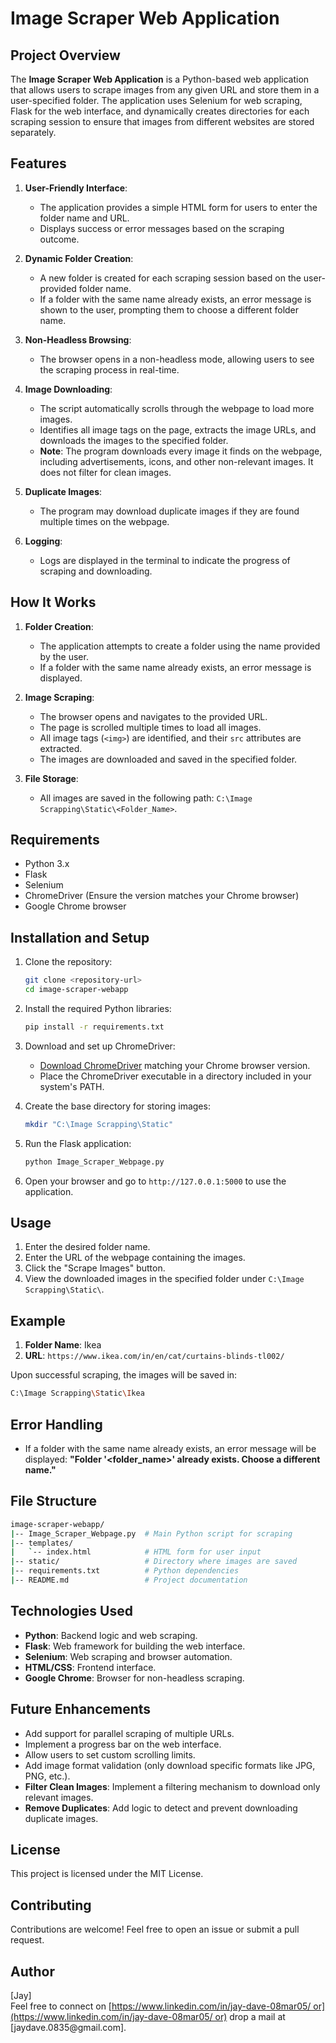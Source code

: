 # Image Scraper Web Application

## Project Overview

The **Image Scraper Web Application** is a Python-based web application that allows users to scrape images from any given URL and store them in a user-specified folder. The application uses Selenium for web scraping, Flask for the web interface, and dynamically creates directories for each scraping session to ensure that images from different websites are stored separately.

## Features

1. **User-Friendly Interface**:

   - The application provides a simple HTML form for users to enter the folder name and URL.
   - Displays success or error messages based on the scraping outcome.

2. **Dynamic Folder Creation**:

   - A new folder is created for each scraping session based on the user-provided folder name.
   - If a folder with the same name already exists, an error message is shown to the user, prompting them to choose a different folder name.

3. **Non-Headless Browsing**:

   - The browser opens in a non-headless mode, allowing users to see the scraping process in real-time.

4. **Image Downloading**:

   - The script automatically scrolls through the webpage to load more images.
   - Identifies all image tags on the page, extracts the image URLs, and downloads the images to the specified folder.
   - **Note**: The program downloads every image it finds on the webpage, including advertisements, icons, and other non-relevant images. It does not filter for clean images.

5. **Duplicate Images**:

   - The program may download duplicate images if they are found multiple times on the webpage.

6. **Logging**:

   - Logs are displayed in the terminal to indicate the progress of scraping and downloading.

## How It Works

1. **Folder Creation**:

   - The application attempts to create a folder using the name provided by the user.
   - If a folder with the same name already exists, an error message is displayed.

2. **Image Scraping**:

   - The browser opens and navigates to the provided URL.
   - The page is scrolled multiple times to load all images.
   - All image tags (`<img>`) are identified, and their `src` attributes are extracted.
   - The images are downloaded and saved in the specified folder.

3. **File Storage**:

   - All images are saved in the following path: `C:\Image Scrapping\Static\<Folder_Name>`.

## Requirements

- Python 3.x
- Flask
- Selenium
- ChromeDriver (Ensure the version matches your Chrome browser)
- Google Chrome browser

## Installation and Setup

1. Clone the repository:

   ```bash
   git clone <repository-url>
   cd image-scraper-webapp
   ```

2. Install the required Python libraries:

   ```bash
   pip install -r requirements.txt
   ```

3. Download and set up ChromeDriver:

   - [Download ChromeDriver](https://sites.google.com/chromium.org/driver/) matching your Chrome browser version.
   - Place the ChromeDriver executable in a directory included in your system's PATH.

4. Create the base directory for storing images:

   ```bash
   mkdir "C:\Image Scrapping\Static"
   ```

5. Run the Flask application:

   ```bash
   python Image_Scraper_Webpage.py
   ```

6. Open your browser and go to `http://127.0.0.1:5000` to use the application.

## Usage

1. Enter the desired folder name.
2. Enter the URL of the webpage containing the images.
3. Click the "Scrape Images" button.
4. View the downloaded images in the specified folder under `C:\Image Scrapping\Static\`.

## Example

1. **Folder Name**: Ikea
2. **URL**: `https://www.ikea.com/in/en/cat/curtains-blinds-tl002/`

Upon successful scraping, the images will be saved in:

```bash
C:\Image Scrapping\Static\Ikea
```

## Error Handling

- If a folder with the same name already exists, an error message will be displayed:
  **"Folder '\<folder\_name>' already exists. Choose a different name."**

## File Structure

```bash
image-scraper-webapp/
|-- Image_Scraper_Webpage.py  # Main Python script for scraping
|-- templates/
|   `-- index.html            # HTML form for user input
|-- static/                   # Directory where images are saved
|-- requirements.txt          # Python dependencies
|-- README.md                 # Project documentation
```

## Technologies Used

- **Python**: Backend logic and web scraping.
- **Flask**: Web framework for building the web interface.
- **Selenium**: Web scraping and browser automation.
- **HTML/CSS**: Frontend interface.
- **Google Chrome**: Browser for non-headless scraping.

## Future Enhancements

- Add support for parallel scraping of multiple URLs.
- Implement a progress bar on the web interface.
- Allow users to set custom scrolling limits.
- Add image format validation (only download specific formats like JPG, PNG, etc.).
- **Filter Clean Images**: Implement a filtering mechanism to download only relevant images.
- **Remove Duplicates**: Add logic to detect and prevent downloading duplicate images.

## License

This project is licensed under the MIT License.

## Contributing

Contributions are welcome! Feel free to open an issue or submit a pull request.

## Author

[Jay]\
Feel free to connect on [https://www.linkedin.com/in/jay-dave-08mar05/ or](https://www.linkedin.com/in/jay-dave-08mar05/ or) drop a mail at [jaydave.0835\@gmail.com].


